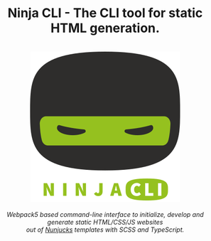 <!-- -->
<h1 align="center">Ninja CLI - The CLI tool for static HTML generation.</h1>

<p align="center">
  <br>
  <img src="docs/images/ninja-cli.svg" alt="NINJA CLI logo"/>
  <br><br>
  <i>
    Webpack5 based command-line interface to initialize, develop and generate static HTML/CSS/JS websites
    <br>
    out of <a href="https://mozilla.github.io/nunjucks/">Nunjucks</a> templates with SCSS and TypeScript.
  </i>
  <br>
</p>
